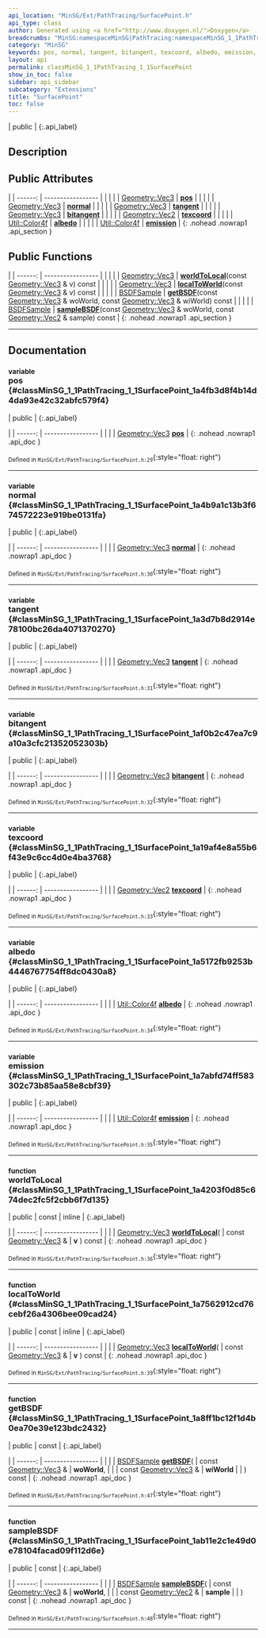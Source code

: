 ```yaml
---
api_location: "MinSG/Ext/PathTracing/SurfacePoint.h"
api_type: class
author: Generated using <a href="http://www.doxygen.nl/">Doxygen</a>
breadcrumbs: "MinSG:namespaceMinSG|PathTracing:namespaceMinSG_1_1PathTracing"
category: "MinSG"
keywords: pos, normal, tangent, bitangent, texcoord, albedo, emission, worldToLocal, localToWorld, getBSDF, sampleBSDF
layout: api
permalink: classMinSG_1_1PathTracing_1_1SurfacePoint
show_in_toc: false
sidebar: api_sidebar
subcategory: "Extensions"
title: "SurfacePoint"
toc: false
---
```


| public |
{:.api_label}

## Description





## Public Attributes

|
| ------: | ----------------- |
|  | |
| [Geometry::Vec3](namespaceGeometry#namespaceGeometry_1ab29e4544da9b15b5bf224cbf5b691313) | **[pos](#classMinSG_1_1PathTracing_1_1SurfacePoint_1a4fb3d8f4b14d4da93e42c32abfc579f4)**  |
|  | |
| [Geometry::Vec3](namespaceGeometry#namespaceGeometry_1ab29e4544da9b15b5bf224cbf5b691313) | **[normal](#classMinSG_1_1PathTracing_1_1SurfacePoint_1a4b9a1c13b3f674572223e919be0131fa)**  |
|  | |
| [Geometry::Vec3](namespaceGeometry#namespaceGeometry_1ab29e4544da9b15b5bf224cbf5b691313) | **[tangent](#classMinSG_1_1PathTracing_1_1SurfacePoint_1a3d7b8d2914e78100bc26da4071370270)**  |
|  | |
| [Geometry::Vec3](namespaceGeometry#namespaceGeometry_1ab29e4544da9b15b5bf224cbf5b691313) | **[bitangent](#classMinSG_1_1PathTracing_1_1SurfacePoint_1af0b2c47ea7c9a10a3cfc21352052303b)**  |
|  | |
| [Geometry::Vec2](namespaceGeometry#namespaceGeometry_1aa9c56320691770d4bc53916868f15e6d) | **[texcoord](#classMinSG_1_1PathTracing_1_1SurfacePoint_1a19af4e8a55b6f43e9c6cc4d0e4ba3768)**  |
|  | |
| [Util::Color4f](classUtil_1_1Color4f) | **[albedo](#classMinSG_1_1PathTracing_1_1SurfacePoint_1a5172fb9253b4446767754ff8dc0430a8)**  |
|  | |
| [Util::Color4f](classUtil_1_1Color4f) | **[emission](#classMinSG_1_1PathTracing_1_1SurfacePoint_1a7abfd74ff583302c73b85aa58e8cbf39)**  |
{: .nohead .nowrap1 .api_section }


## Public Functions

|
| ------: | ----------------- |
|  | |
| [Geometry::Vec3](namespaceGeometry#namespaceGeometry_1ab29e4544da9b15b5bf224cbf5b691313) | **[worldToLocal](#classMinSG_1_1PathTracing_1_1SurfacePoint_1a4203f0d85c674dec2fc5f2cbb6f7d135)**(const [Geometry::Vec3](namespaceGeometry#namespaceGeometry_1ab29e4544da9b15b5bf224cbf5b691313) & v) const |
|  | |
| [Geometry::Vec3](namespaceGeometry#namespaceGeometry_1ab29e4544da9b15b5bf224cbf5b691313) | **[localToWorld](#classMinSG_1_1PathTracing_1_1SurfacePoint_1a7562912cd76cebf26a4306bee09cad24)**(const [Geometry::Vec3](namespaceGeometry#namespaceGeometry_1ab29e4544da9b15b5bf224cbf5b691313) & v) const |
|  | |
| [BSDFSample](structMinSG_1_1PathTracing_1_1BSDFSample) | **[getBSDF](#classMinSG_1_1PathTracing_1_1SurfacePoint_1a8ff1bc12f1d4b0ea70e39e123bdc2432)**(const [Geometry::Vec3](namespaceGeometry#namespaceGeometry_1ab29e4544da9b15b5bf224cbf5b691313) & woWorld, const [Geometry::Vec3](namespaceGeometry#namespaceGeometry_1ab29e4544da9b15b5bf224cbf5b691313) & wiWorld) const |
|  | |
| [BSDFSample](structMinSG_1_1PathTracing_1_1BSDFSample) | **[sampleBSDF](#classMinSG_1_1PathTracing_1_1SurfacePoint_1ab11e2c1e49d0e78104facad09f112d6e)**(const [Geometry::Vec3](namespaceGeometry#namespaceGeometry_1ab29e4544da9b15b5bf224cbf5b691313) & woWorld, const [Geometry::Vec2](namespaceGeometry#namespaceGeometry_1aa9c56320691770d4bc53916868f15e6d) & sample) const |
{: .nohead .nowrap1 .api_section }


-------------------------------------------------------------------

## Documentation

### <small>variable</small><br/> pos {#classMinSG_1_1PathTracing_1_1SurfacePoint_1a4fb3d8f4b14d4da93e42c32abfc579f4}

| public |
{:.api_label}

|
| ------: | ----------------- |
|  |
| [Geometry::Vec3](namespaceGeometry#namespaceGeometry_1ab29e4544da9b15b5bf224cbf5b691313) **[pos](#classMinSG_1_1PathTracing_1_1SurfacePoint_1a4fb3d8f4b14d4da93e42c32abfc579f4)**  |
{: .nohead .nowrap1 .api_doc }





<sub>Defined in `MinSG/Ext/PathTracing/SurfacePoint.h:29`</sub>{:style="float: right"}

-------------------------------------------------------------------

### <small>variable</small><br/> normal {#classMinSG_1_1PathTracing_1_1SurfacePoint_1a4b9a1c13b3f674572223e919be0131fa}

| public |
{:.api_label}

|
| ------: | ----------------- |
|  |
| [Geometry::Vec3](namespaceGeometry#namespaceGeometry_1ab29e4544da9b15b5bf224cbf5b691313) **[normal](#classMinSG_1_1PathTracing_1_1SurfacePoint_1a4b9a1c13b3f674572223e919be0131fa)**  |
{: .nohead .nowrap1 .api_doc }





<sub>Defined in `MinSG/Ext/PathTracing/SurfacePoint.h:30`</sub>{:style="float: right"}

-------------------------------------------------------------------

### <small>variable</small><br/> tangent {#classMinSG_1_1PathTracing_1_1SurfacePoint_1a3d7b8d2914e78100bc26da4071370270}

| public |
{:.api_label}

|
| ------: | ----------------- |
|  |
| [Geometry::Vec3](namespaceGeometry#namespaceGeometry_1ab29e4544da9b15b5bf224cbf5b691313) **[tangent](#classMinSG_1_1PathTracing_1_1SurfacePoint_1a3d7b8d2914e78100bc26da4071370270)**  |
{: .nohead .nowrap1 .api_doc }





<sub>Defined in `MinSG/Ext/PathTracing/SurfacePoint.h:31`</sub>{:style="float: right"}

-------------------------------------------------------------------

### <small>variable</small><br/> bitangent {#classMinSG_1_1PathTracing_1_1SurfacePoint_1af0b2c47ea7c9a10a3cfc21352052303b}

| public |
{:.api_label}

|
| ------: | ----------------- |
|  |
| [Geometry::Vec3](namespaceGeometry#namespaceGeometry_1ab29e4544da9b15b5bf224cbf5b691313) **[bitangent](#classMinSG_1_1PathTracing_1_1SurfacePoint_1af0b2c47ea7c9a10a3cfc21352052303b)**  |
{: .nohead .nowrap1 .api_doc }





<sub>Defined in `MinSG/Ext/PathTracing/SurfacePoint.h:32`</sub>{:style="float: right"}

-------------------------------------------------------------------

### <small>variable</small><br/> texcoord {#classMinSG_1_1PathTracing_1_1SurfacePoint_1a19af4e8a55b6f43e9c6cc4d0e4ba3768}

| public |
{:.api_label}

|
| ------: | ----------------- |
|  |
| [Geometry::Vec2](namespaceGeometry#namespaceGeometry_1aa9c56320691770d4bc53916868f15e6d) **[texcoord](#classMinSG_1_1PathTracing_1_1SurfacePoint_1a19af4e8a55b6f43e9c6cc4d0e4ba3768)**  |
{: .nohead .nowrap1 .api_doc }





<sub>Defined in `MinSG/Ext/PathTracing/SurfacePoint.h:33`</sub>{:style="float: right"}

-------------------------------------------------------------------

### <small>variable</small><br/> albedo {#classMinSG_1_1PathTracing_1_1SurfacePoint_1a5172fb9253b4446767754ff8dc0430a8}

| public |
{:.api_label}

|
| ------: | ----------------- |
|  |
| [Util::Color4f](classUtil_1_1Color4f) **[albedo](#classMinSG_1_1PathTracing_1_1SurfacePoint_1a5172fb9253b4446767754ff8dc0430a8)**  |
{: .nohead .nowrap1 .api_doc }





<sub>Defined in `MinSG/Ext/PathTracing/SurfacePoint.h:34`</sub>{:style="float: right"}

-------------------------------------------------------------------

### <small>variable</small><br/> emission {#classMinSG_1_1PathTracing_1_1SurfacePoint_1a7abfd74ff583302c73b85aa58e8cbf39}

| public |
{:.api_label}

|
| ------: | ----------------- |
|  |
| [Util::Color4f](classUtil_1_1Color4f) **[emission](#classMinSG_1_1PathTracing_1_1SurfacePoint_1a7abfd74ff583302c73b85aa58e8cbf39)**  |
{: .nohead .nowrap1 .api_doc }





<sub>Defined in `MinSG/Ext/PathTracing/SurfacePoint.h:35`</sub>{:style="float: right"}

-------------------------------------------------------------------

### <small>function</small><br/> worldToLocal {#classMinSG_1_1PathTracing_1_1SurfacePoint_1a4203f0d85c674dec2fc5f2cbb6f7d135}

| public | const | inline |
{:.api_label}

|
| ------: | ----------------- |
|  |
| [Geometry::Vec3](namespaceGeometry#namespaceGeometry_1ab29e4544da9b15b5bf224cbf5b691313) **[worldToLocal](#classMinSG_1_1PathTracing_1_1SurfacePoint_1a4203f0d85c674dec2fc5f2cbb6f7d135)**( | const [Geometry::Vec3](namespaceGeometry#namespaceGeometry_1ab29e4544da9b15b5bf224cbf5b691313) & | **v** ) const |
{: .nohead .nowrap1 .api_doc }





<sub>Defined in `MinSG/Ext/PathTracing/SurfacePoint.h:36`</sub>{:style="float: right"}

-------------------------------------------------------------------

### <small>function</small><br/> localToWorld {#classMinSG_1_1PathTracing_1_1SurfacePoint_1a7562912cd76cebf26a4306bee09cad24}

| public | const | inline |
{:.api_label}

|
| ------: | ----------------- |
|  |
| [Geometry::Vec3](namespaceGeometry#namespaceGeometry_1ab29e4544da9b15b5bf224cbf5b691313) **[localToWorld](#classMinSG_1_1PathTracing_1_1SurfacePoint_1a7562912cd76cebf26a4306bee09cad24)**( | const [Geometry::Vec3](namespaceGeometry#namespaceGeometry_1ab29e4544da9b15b5bf224cbf5b691313) & | **v** ) const |
{: .nohead .nowrap1 .api_doc }





<sub>Defined in `MinSG/Ext/PathTracing/SurfacePoint.h:39`</sub>{:style="float: right"}

-------------------------------------------------------------------

### <small>function</small><br/> getBSDF {#classMinSG_1_1PathTracing_1_1SurfacePoint_1a8ff1bc12f1d4b0ea70e39e123bdc2432}

| public | const |
{:.api_label}

|
| ------: | ----------------- |
|  |
| [BSDFSample](structMinSG_1_1PathTracing_1_1BSDFSample) **[getBSDF](#classMinSG_1_1PathTracing_1_1SurfacePoint_1a8ff1bc12f1d4b0ea70e39e123bdc2432)**( | const [Geometry::Vec3](namespaceGeometry#namespaceGeometry_1ab29e4544da9b15b5bf224cbf5b691313) & | **woWorld**, |
| | const [Geometry::Vec3](namespaceGeometry#namespaceGeometry_1ab29e4544da9b15b5bf224cbf5b691313) & | **wiWorld** |
|   ) const |
{: .nohead .nowrap1 .api_doc }





<sub>Defined in `MinSG/Ext/PathTracing/SurfacePoint.h:47`</sub>{:style="float: right"}

-------------------------------------------------------------------

### <small>function</small><br/> sampleBSDF {#classMinSG_1_1PathTracing_1_1SurfacePoint_1ab11e2c1e49d0e78104facad09f112d6e}

| public | const |
{:.api_label}

|
| ------: | ----------------- |
|  |
| [BSDFSample](structMinSG_1_1PathTracing_1_1BSDFSample) **[sampleBSDF](#classMinSG_1_1PathTracing_1_1SurfacePoint_1ab11e2c1e49d0e78104facad09f112d6e)**( | const [Geometry::Vec3](namespaceGeometry#namespaceGeometry_1ab29e4544da9b15b5bf224cbf5b691313) & | **woWorld**, |
| | const [Geometry::Vec2](namespaceGeometry#namespaceGeometry_1aa9c56320691770d4bc53916868f15e6d) & | **sample** |
|   ) const |
{: .nohead .nowrap1 .api_doc }





<sub>Defined in `MinSG/Ext/PathTracing/SurfacePoint.h:48`</sub>{:style="float: right"}

-------------------------------------------------------------------

